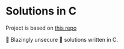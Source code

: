 # Solutions in C

Project is based on [this repo](https://github.com/eddmann/advent-of-code/tree/master/2021)

🚀 Blazingly unsecure 🚀 solutions written in C.
